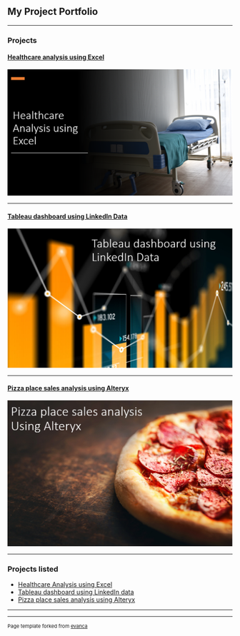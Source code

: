 ## My Project Portfolio

---

### Projects

#### [Healthcare analysis using Excel](/project_1)
<img src="images/Screenshot 2023-01-26 063850.png"/>

---
#### [Tableau dashboard using LinkedIn Data](https://public.tableau.com/views/TableauDashboardusingLinkedInData/Dashboard1?:language=en-GB&:display_count=n&:origin=viz_share_link)
<img src="images/Screenshot 2023-01-29 163410.png"/>

---
#### [Pizza place sales analysis using Alteryx](/project_3)
<img src="images/Screenshot 2023-01-31 111329.png"/>

---

### Projects listed

- [Healthcare Analysis using Excel](https://swatid26.github.io/project_1)
- [Tableau dashboard using LinkedIn data](https://public.tableau.com/views/TableauDashboardusingLinkedInData/Dashboard1?:language=en-GB&:display_count=n&:origin=viz_share_link)
- [Pizza place sales analysis using Alteryx](https://swatid26.github.io/project_3)
---


---
<p style="font-size:11px">Page template forked from <a href="https://github.com/evanca/quick-portfolio">evanca</a></p>
<!-- Remove above link if you don't want to attibute -->

